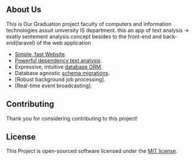 ## About Us

This is Our Graduation project faculty of computers and information technologies assuit university IS department.
this an app of text analysis -> exatly sentement analysis concept besides to the front-end and back-end(laravel) of the web application  

- [Simple, fast Website](https://github.com/mostafa-medht/Graduation-Project-LV).
- [Powerful dependency text analysis](https://github.com/mostafa-medht/Graduation-Project-LV/tree/master/public/textmining).
- Expressive, intuitive [database ORM](https://github.com/mostafa-medht/Graduation-Project-LV/tree/master/database/migrations).
- Database agnostic [schema migrations](https://github.com/mostafa-medht/Graduation-Project-LV/tree/master/database/migrationsaravel.com/docs/migrations).
- [Robust background job processing].
- [Real-time event broadcasting].


## Contributing

Thank you for considering contributing to this project!


## License

This Project is open-sourced software licensed under the [MIT license](https://opensource.org/licenses/MIT).

